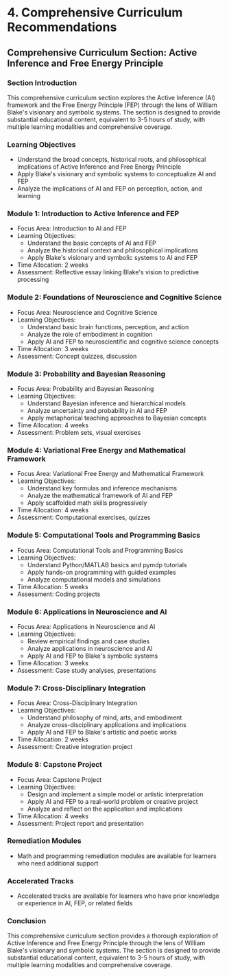 # 4. Comprehensive Curriculum Recommendations

## Comprehensive Curriculum Section: Active Inference and Free Energy Principle

### Section Introduction

This comprehensive curriculum section explores the Active Inference (AI) framework and the Free Energy Principle (FEP) through the lens of William Blake's visionary and symbolic systems. The section is designed to provide substantial educational content, equivalent to 3-5 hours of study, with multiple learning modalities and comprehensive coverage.

### Learning Objectives

* Understand the broad concepts, historical roots, and philosophical implications of Active Inference and Free Energy Principle
* Apply Blake's visionary and symbolic systems to conceptualize AI and FEP
* Analyze the implications of AI and FEP on perception, action, and learning

### Module 1: Introduction to Active Inference and FEP

* Focus Area: Introduction to AI and FEP
* Learning Objectives:
	+ Understand the basic concepts of AI and FEP
	+ Analyze the historical context and philosophical implications
	+ Apply Blake's visionary and symbolic systems to AI and FEP
* Time Allocation: 2 weeks
* Assessment: Reflective essay linking Blake's vision to predictive processing

### Module 2: Foundations of Neuroscience and Cognitive Science

* Focus Area: Neuroscience and Cognitive Science
* Learning Objectives:
	+ Understand basic brain functions, perception, and action
	+ Analyze the role of embodiment in cognition
	+ Apply AI and FEP to neuroscientific and cognitive science concepts
* Time Allocation: 3 weeks
* Assessment: Concept quizzes, discussion

### Module 3: Probability and Bayesian Reasoning

* Focus Area: Probability and Bayesian Reasoning
* Learning Objectives:
	+ Understand Bayesian inference and hierarchical models
	+ Analyze uncertainty and probability in AI and FEP
	+ Apply metaphorical teaching approaches to Bayesian concepts
* Time Allocation: 4 weeks
* Assessment: Problem sets, visual exercises

### Module 4: Variational Free Energy and Mathematical Framework

* Focus Area: Variational Free Energy and Mathematical Framework
* Learning Objectives:
	+ Understand key formulas and inference mechanisms
	+ Analyze the mathematical framework of AI and FEP
	+ Apply scaffolded math skills progressively
* Time Allocation: 4 weeks
* Assessment: Computational exercises, quizzes

### Module 5: Computational Tools and Programming Basics

* Focus Area: Computational Tools and Programming Basics
* Learning Objectives:
	+ Understand Python/MATLAB basics and pymdp tutorials
	+ Apply hands-on programming with guided examples
	+ Analyze computational models and simulations
* Time Allocation: 5 weeks
* Assessment: Coding projects

### Module 6: Applications in Neuroscience and AI

* Focus Area: Applications in Neuroscience and AI
* Learning Objectives:
	+ Review empirical findings and case studies
	+ Analyze applications in neuroscience and AI
	+ Apply AI and FEP to Blake's symbolic systems
* Time Allocation: 3 weeks
* Assessment: Case study analyses, presentations

### Module 7: Cross-Disciplinary Integration

* Focus Area: Cross-Disciplinary Integration
* Learning Objectives:
	+ Understand philosophy of mind, arts, and embodiment
	+ Analyze cross-disciplinary applications and implications
	+ Apply AI and FEP to Blake's artistic and poetic works
* Time Allocation: 2 weeks
* Assessment: Creative integration project

### Module 8: Capstone Project

* Focus Area: Capstone Project
* Learning Objectives:
	+ Design and implement a simple model or artistic interpretation
	+ Apply AI and FEP to a real-world problem or creative project
	+ Analyze and reflect on the application and implications
* Time Allocation: 4 weeks
* Assessment: Project report and presentation

### Remediation Modules

* Math and programming remediation modules are available for learners who need additional support

### Accelerated Tracks

* Accelerated tracks are available for learners who have prior knowledge or experience in AI, FEP, or related fields

### Conclusion

This comprehensive curriculum section provides a thorough exploration of Active Inference and Free Energy Principle through the lens of William Blake's visionary and symbolic systems. The section is designed to provide substantial educational content, equivalent to 3-5 hours of study, with multiple learning modalities and comprehensive coverage.